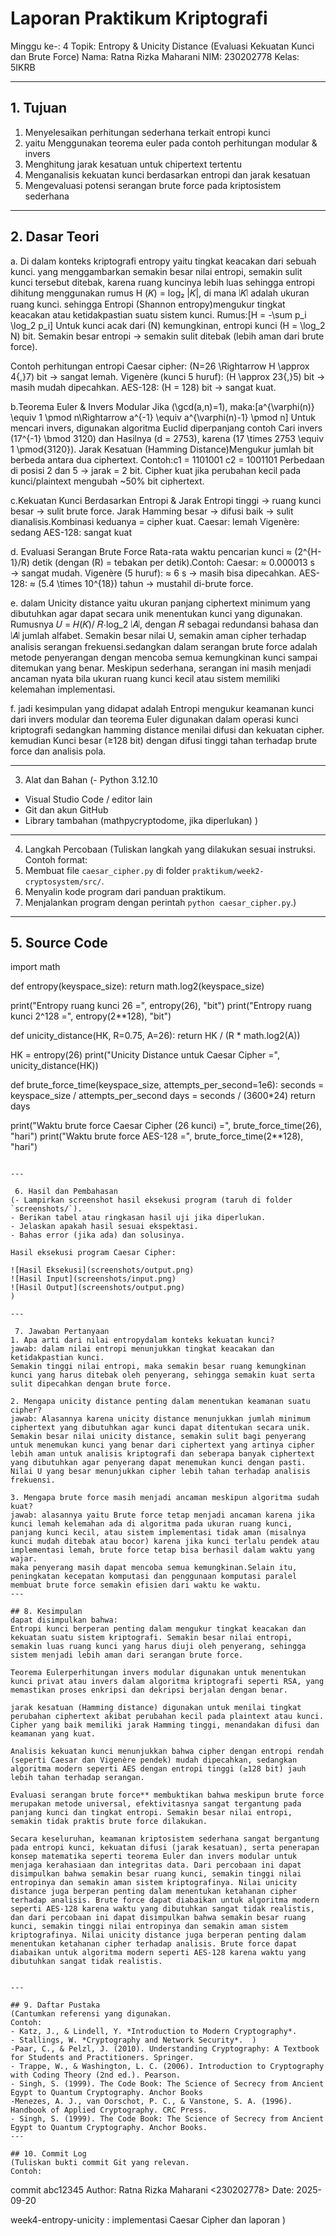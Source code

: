 # Laporan Praktikum Kriptografi
Minggu ke-: 4
Topik: Entropy & Unicity Distance (Evaluasi Kekuatan Kunci dan Brute Force)
Nama: Ratna Rizka Maharani 
NIM: 230202778
Kelas: 5IKRB

---

## 1. Tujuan
1. Menyelesaikan perhitungan sederhana terkait entropi kunci
2. yaitu Menggunakan teorema euler pada contoh perhitungan modular & invers
3. Menghitung jarak kesatuan untuk chipertext tertentu
4. Menganalisis kekuatan kunci berdasarkan entropi dan jarak kesatuan 
5. Mengevaluasi potensi serangan brute force pada kriptosistem sederhana


---

## 2. Dasar Teori
a. Di dalam konteks kriptografi entropy yaitu tingkat keacakan dari sebuah kunci. yang menggambarkan semakin besar nilai entropi, semakin sulit kunci tersebut ditebak, karena ruang kuncinya lebih luas sehingga entropi dihitung menggunakan rumus H (𝐾) = log₂ |𝐾|, di mana ∣𝐾∣ adalah ukuran ruang kunci. sehingga Entropi (Shannon entropy)mengukur tingkat keacakan atau ketidakpastian suatu sistem kunci.
Rumus:[H = -\sum p_i \log_2 p_i]
Untuk kunci acak dari (N) kemungkinan, entropi kunci (H = \log_2 N) bit.
Semakin besar entropi → semakin sulit ditebak (lebih aman dari brute force).

Contoh perhitungan entropi
Caesar cipher: (N=26 \Rightarrow H \approx 4{,}7) bit → sangat lemah.
Vigenère (kunci 5 huruf): (H \approx 23{,}5) bit → masih mudah dipecahkan.
AES-128: (H = 128) bit → sangat kuat.

b.Teorema Euler & Invers Modular Jika (\gcd(a,n)=1), maka:[a^{\varphi(n)} \equiv 1 \pmod n\Rightarrow a^{-1} \equiv a^{\varphi(n)-1} \pmod n]
Untuk mencari invers, digunakan algoritma Euclid diperpanjang contoh Cari invers (17^{-1} \bmod 3120) dan Hasilnya (d = 2753), karena (17 \times 2753 \equiv 1 \pmod{3120}).
Jarak Kesatuan (Hamming Distance)Mengukur jumlah bit berbeda antara dua ciphertext.
Contoh:c1 = 1101001 c2 = 1001101 Perbedaan di posisi 2 dan 5 → jarak = 2 bit.
Cipher kuat jika perubahan kecil pada kunci/plaintext mengubah ~50% bit ciphertext.

c.Kekuatan Kunci Berdasarkan Entropi & Jarak
Entropi tinggi → ruang kunci besar → sulit brute force.
Jarak Hamming besar → difusi baik → sulit dianalisis.Kombinasi keduanya = cipher kuat.
Caesar: lemah
Vigenère: sedang
AES-128: sangat kuat

d. Evaluasi Serangan Brute Force
Rata-rata waktu pencarian kunci ≈ (2^{H-1}/R) detik
(dengan (R) = tebakan per detik).Contoh:
Caesar: ≈ 0.000013 s → sangat mudah.
Vigenère (5 huruf): ≈ 6 s → masih bisa dipecahkan.
AES-128: ≈ (5.4 \times 10^{18}) tahun → mustahil di-brute force.

e. dalam Unicity distance yaitu ukuran panjang ciphertext minimum yang dibutuhkan agar dapat secara unik menentukan kunci yang digunakan. Rumusnya 𝑈 = 𝐻(𝐾)/ 𝑅⋅log_2 ∣𝐴∣, dengan 𝑅 sebagai redundansi bahasa dan ∣𝐴∣ jumlah alfabet. Semakin besar nilai U, semakin aman cipher terhadap analisis serangan frekuensi.sedangkan dalam serangan brute force adalah metode penyerangan dengan mencoba semua kemungkinan kunci sampai ditemukan yang benar. Meskipun sederhana, serangan ini masih menjadi ancaman nyata bila ukuran ruang kunci kecil atau sistem memiliki kelemahan implementasi.

f. jadi kesimpulan yang didapat adalah Entropi mengukur keamanan kunci dari invers modular dan teorema Euler digunakan dalam operasi kunci kriptografi sedangkan hamming distance menilai difusi dan kekuatan cipher. kemudian Kunci besar (≥128 bit) dengan difusi tinggi tahan terhadap brute force dan analisis pola.

---

3. Alat dan Bahan
(- Python 3.12.10
- Visual Studio Code / editor lain  
- Git dan akun GitHub  
- Library tambahan (mathpycryptodome, jika diperlukan)  )

---

4. Langkah Percobaan
(Tuliskan langkah yang dilakukan sesuai instruksi.  
Contoh format:
1. Membuat file `caesar_cipher.py` di folder `praktikum/week2-cryptosystem/src/`.
2. Menyalin kode program dari panduan praktikum.
3. Menjalankan program dengan perintah `python caesar_cipher.py`.)

---

## 5. Source Code
import math

def entropy(keyspace_size):
    return math.log2(keyspace_size)

print("Entropy ruang kunci 26 =", entropy(26), "bit")
print("Entropy ruang kunci 2^128 =", entropy(2**128), "bit")

def unicity_distance(HK, R=0.75, A=26):
    return HK / (R * math.log2(A))

HK = entropy(26)
print("Unicity Distance untuk Caesar Cipher =", unicity_distance(HK))

def brute_force_time(keyspace_size, attempts_per_second=1e6):
    seconds = keyspace_size / attempts_per_second
    days = seconds / (3600*24)
    return days

print("Waktu brute force Caesar Cipher (26 kunci) =", brute_force_time(26), "hari")
print("Waktu brute force AES-128 =", brute_force_time(2**128), "hari")
```

---

 6. Hasil dan Pembahasan
(- Lampirkan screenshot hasil eksekusi program (taruh di folder `screenshots/`).  
- Berikan tabel atau ringkasan hasil uji jika diperlukan.  
- Jelaskan apakah hasil sesuai ekspektasi.  
- Bahas error (jika ada) dan solusinya. 

Hasil eksekusi program Caesar Cipher:

![Hasil Eksekusi](screenshots/output.png)
![Hasil Input](screenshots/input.png)
![Hasil Output](screenshots/output.png)
)

---

 7. Jawaban Pertanyaan
1. Apa arti dari nilai entropydalam konteks kekuatan kunci?  
jawab: dalam nilai entropi menunjukkan tingkat keacakan dan ketidakpastian kunci.
Semakin tinggi nilai entropi, maka semakin besar ruang kemungkinan kunci yang harus ditebak oleh penyerang, sehingga semakin kuat serta sulit dipecahkan dengan brute force.

2. Mengapa unicity distance penting dalam menentukan keamanan suatu cipher? 
jawab: Alasannya karena unicity distance menunjukkan jumlah minimum ciphertext yang dibutuhkan agar kunci dapat ditentukan secara unik. Semakin besar nilai unicity distance, semakin sulit bagi penyerang untuk menemukan kunci yang benar dari ciphertext yang artinya cipher lebih aman untuk analisis kriptografi dan seberapa banyak ciphertext yang dibutuhkan agar penyerang dapat menemukan kunci dengan pasti. Nilai U yang besar menunjukkan cipher lebih tahan terhadap analisis frekuensi.

3. Mengapa brute force masih menjadi ancaman meskipun algoritma sudah kuat?  
jawab: alasannya yaitu Brute force tetap menjadi ancaman karena jika kunci lemah kelemahan ada di algoritma pada ukuran ruang kunci, panjang kunci kecil, atau sistem implementasi tidak aman (misalnya kunci mudah ditebak atau bocor) karena jika kunci terlalu pendek atau implementasi lemah, brute force tetap bisa berhasil dalam waktu yang wajar. 
maka penyerang masih dapat mencoba semua kemungkinan.Selain itu, peningkatan kecepatan komputasi dan penggunaan komputasi paralel membuat brute force semakin efisien dari waktu ke waktu.
---

## 8. Kesimpulan
dapat disimpulkan bahwa:
Entropi kunci berperan penting dalam mengukur tingkat keacakan dan kekuatan suatu sistem kriptografi. Semakin besar nilai entropi, semakin luas ruang kunci yang harus diuji oleh penyerang, sehingga sistem menjadi lebih aman dari serangan brute force.

Teorema Eulerperhitungan invers modular digunakan untuk menentukan kunci privat atau invers dalam algoritma kriptografi seperti RSA, yang memastikan proses enkripsi dan dekripsi berjalan dengan benar.

jarak kesatuan (Hamming distance) digunakan untuk menilai tingkat perubahan ciphertext akibat perubahan kecil pada plaintext atau kunci. Cipher yang baik memiliki jarak Hamming tinggi, menandakan difusi dan keamanan yang kuat.

Analisis kekuatan kunci menunjukkan bahwa cipher dengan entropi rendah (seperti Caesar dan Vigenère pendek) mudah dipecahkan, sedangkan algoritma modern seperti AES dengan entropi tinggi (≥128 bit) jauh lebih tahan terhadap serangan.

Evaluasi serangan brute force** membuktikan bahwa meskipun brute force merupakan metode universal, efektivitasnya sangat tergantung pada panjang kunci dan tingkat entropi. Semakin besar nilai entropi, semakin tidak praktis brute force dilakukan.

Secara keseluruhan, keamanan kriptosistem sederhana sangat bergantung pada entropi kunci, kekuatan difusi (jarak kesatuan), serta penerapan konsep matematika seperti teorema Euler dan invers modular untuk menjaga kerahasiaan dan integritas data. Dari percobaan ini dapat disimpulkan bahwa semakin besar ruang kunci, semakin tinggi nilai entropinya dan semakin aman sistem kriptografinya. Nilai unicity distance juga berperan penting dalam menentukan ketahanan cipher terhadap analisis. Brute force dapat diabaikan untuk algoritma modern seperti AES-128 karena waktu yang dibutuhkan sangat tidak realistis, dan dari percobaan ini dapat disimpulkan bahwa semakin besar ruang kunci, semakin tinggi nilai entropinya dan semakin aman sistem kriptografinya. Nilai unicity distance juga berperan penting dalam menentukan ketahanan cipher terhadap analisis. Brute force dapat diabaikan untuk algoritma modern seperti AES-128 karena waktu yang dibutuhkan sangat tidak realistis.


---

## 9. Daftar Pustaka
(Cantumkan referensi yang digunakan.  
Contoh:  
- Katz, J., & Lindell, Y. *Introduction to Modern Cryptography*.  
- Stallings, W. *Cryptography and Network Security*.  )
-Paar, C., & Pelzl, J. (2010). Understanding Cryptography: A Textbook for Students and Practitioners. Springer.
- Trappe, W., & Washington, L. C. (2006). Introduction to Cryptography with Coding Theory (2nd ed.). Pearson.
- Singh, S. (1999). The Code Book: The Science of Secrecy from Ancient Egypt to Quantum Cryptography. Anchor Books
-Menezes, A. J., van Oorschot, P. C., & Vanstone, S. A. (1996). Handbook of Applied Cryptography. CRC Press.
- Singh, S. (1999). The Code Book: The Science of Secrecy from Ancient Egypt to Quantum Cryptography. Anchor Books.
---

## 10. Commit Log
(Tuliskan bukti commit Git yang relevan.  
Contoh:
```
commit abc12345
Author: Ratna Rizka Maharani <230202778>
Date:   2025-09-20

  week4-entropy-unicity  : implementasi Caesar Cipher dan laporan )
```
